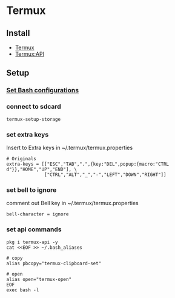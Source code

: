 # Termux

## Install

- [Termux](https://play.google.com/store/apps/details?id=com.termux)
- [Termux:API](https://play.google.com/store/apps/details?id=com.termux.api)

## Setup

### [Set Bash configurations](/Bash.md)

### connect to sdcard

```shell
termux-setup-storage
```

### set extra keys

Insert to Extra keys in ~/.termux/termux.properties

```properties
# Originals
extra-keys = [["ESC","TAB",".",{key:"DEL",popup:{macro:"CTRL d"}},"HOME","UP","END"], \
              ["CTRL","ALT","_","-","LEFT","DOWN","RIGHT"]]
```

### set bell to ignore

comment out Bell key in ~/.termux/termux.properties

```properties
bell-character = ignore
```

### set api commands

```shell
pkg i termux-api -y
cat <<EOF >> ~/.bash_aliases

# copy
alias pbcopy="termux-clipboard-set"

# open
alias open="termux-open"
EOF
exec bash -l
```
